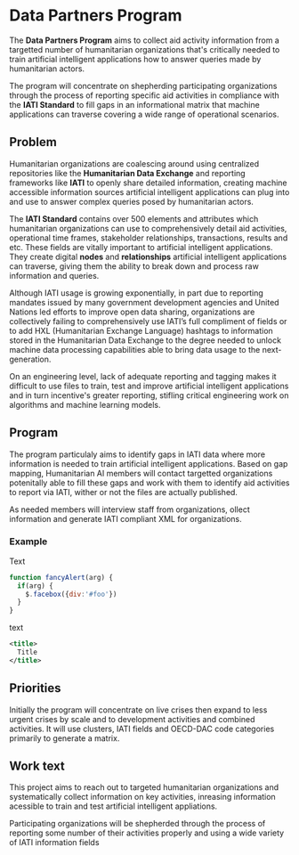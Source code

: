 # Data Partners Program

The **Data Partners Program** aims to collect aid activity information from a targetted number of humanitarian organizations that's critically needed to train artificial intelligent applications how to answer queries made by humanitarian actors.

The program will concentrate on shepherding participating organizations through the process of reporting specific aid activities in compliance with the **IATI Standard** to fill gaps in an informational matrix that machine applications can traverse covering a wide range of operational scenarios.

## Problem

Humanitarian organizations are coalescing around using centralized repositories like the **Humanitarian Data Exchange** and reporting frameworks like **IATI** to openly share detailed information, creating machine accessible information sources artificial intelligent applications can plug into and use to answer complex queries posed by humanitarian actors.

The **IATI Standard** contains over 500 elements and attributes which humanitarian organizations can use to comprehensively detail aid activities, operational time frames, stakeholder relationships, transactions, results and etc. These fields are vitally important to artificial intelligent applications. They create digital **nodes** and **relationships** artificial intelligent applications can traverse, giving them the ability to break down and process raw information and queries.

Although IATI usage is growing exponentially, in part due to reporting mandates issued by many government development agencies and United Nations led efforts to improve open data sharing, organizations are collectively failing to comprehensively use IATI’s full compliment of fields or to add HXL (Humanitarian Exchange Language) hashtags to information stored in the Humanitarian Data Exchange to the degree needed to unlock machine data processing capabilities able to bring data usage to the next-generation.

On an engineering level, lack of adequate reporting and tagging makes it difficult to use files to train, test and improve artificial intelligent applications and in turn incentive's greater reporting, stifling critical engineering work on algorithms and machine learning models.

## Program

The program particulaly aims to identify gaps in IATI data where more information is needed to train artificial intelligent applications. Based on gap mapping, Humanitarian AI members will contact targetted organizations potenitally able to fill these gaps and work with them to identify aid activities to report via IATI, wither or not the files are actually published.

As needed members will interview staff from organizations, ollect information and generate IATI compliant XML for organizations.

### Example

Text

```javascript
function fancyAlert(arg) {
  if(arg) {
    $.facebox({div:'#foo'})
  }
}
```
text

```xml
<title>
  Title
</title>
```
## Priorities

Initially the program will concentrate on live crises then expand to less urgent crises by scale and to development activities and combined activities. It will use clusters, IATI fields and OECD-DAC code categories primarily to generate a matrix.

## Work text

This project aims to reach out to targeted humanitarian organizations and systematically collect information on key activities, inreasing information acessible to train and test artificial intelligent appliations.

Participating organizations will be shepherded through the process of reporting some number of their activities properly and using a wide variety of IATI information fields

